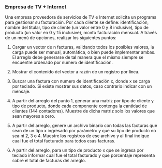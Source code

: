 ### Empresa de TV + Internet
Una empresa proveedora de servicios de TV e Internet solicita un programa para gestionar su facturación. Por cada cliente se define: identificación, nombre del titular, tipo de cliente (un valor entre 0 y 8 inclusive), tipo de producto (un valor en 0 y 15 inclusive), monto facturación mensual. A través de un menú de opciones, realizar los siguientes puntos:

1. Cargar un vector de n facturas, validando todos los posibles valores, la carga puede ser manual, automática, o bien puede implementar ambas. El arreglo debe generarse de tal manera que el mismo siempre se encuentre ordenado por numero de identificación.

2. Mostrar el contenido del vector a razón de un registro por línea.

3. Buscar una factura con numero de identificación x, donde x se carga por teclado. Si existe mostrar sus datos, caso contrario indicar con un mensaje.

4. A partir del arreglo del punto 1, generar una matriz por tipo de cliente y tipo de producto, donde cada componente contenga la cantidad de clientes  (144 contadores). Muestre de dicha matriz solo los valores que sean mayores a cero.

5. A partir del arreglo, genere un archivo binario con todas las facturas que sean de un tipo x ingresado por parámetro y que su tipo de producto no sea ni 2, 3 o 4. Muestre los registros de ese archivo y al final indique cual fue el total facturado para todos esas facturas.

6. A partir del arreglo, para un tipo de producto x que se ingresa por teclado informar cual fue el total facturado y que porcentaje representa sobre el total de facturas del arreglo.
